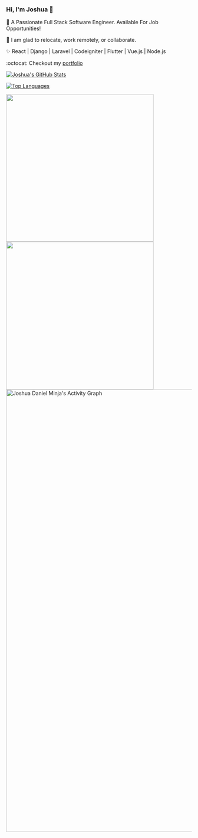 ### Hi, I'm Joshua 👋

🔭 A Passionate Full Stack Software Engineer. Available For Job Opportunities!

📡 I am glad to relocate, work remotely, or collaborate.

✨ React | Django | Laravel | Codeigniter | Flutter | Vue.js | Node.js

:octocat: Checkout my <a href="https://joshuaminja.ml" target="_blank">portfolio</a>

[![Joshua's GitHub Stats](https://github-readme-stats.vercel.app/api?username=joshuaminja&show_icons=true)](https://github.com/joshuaminja/github-readme-stats) 

[![Top Languages](https://github-readme-stats.vercel.app/api/top-langs/?username=joshuaminja&layout=compact)](https://github.com/joshuaminja/github-readme-stats)

<p align="left">
  <a href="https://github.com/joshuaminja">
    <img width="400px" src="https://github-readme-stats-eight-theta.vercel.app/api?username=joshuaminja&show_icons=true&include_all_commits=true&count_private=true"/>
    <img width="400px" src="https://github-readme-streak-stats.herokuapp.com?user=joshuaminja">
  </a>
  <a href="https://github.com/joshuaminja"><img alt="Joshua Daniel Minja's Activity Graph"  width="1200px" src="https://activity-graph.herokuapp.com/graph?username=joshuaminja" /></a>
</p>
